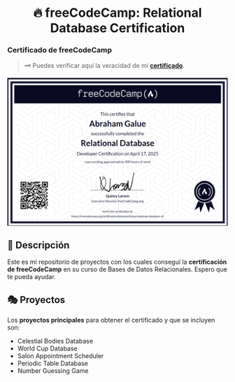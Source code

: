 <div align='center'>

# 🔥 freeCodeCamp: Relational Database Certification

</div>

### Certificado de freeCodeCamp

> 🗝 Puedes verificar aquí la veracidad de mi [**certificado**](https://www.freecodecamp.org/certification/AbrahamGalue/relational-database-v8).

![vista-previa](public/01-certifies-preview.png)

## 🚀 Descripción

Este es mi repositorio de proyectos con los cuales conseguí la **certificación de freeCodeCamp** en su curso de Bases de Datos Relacionales. Espero que te pueda ayudar.

## 🎭 Proyectos

Los **proyectos principales** para obtener el certificado y que se incluyen son:

- Celestial Bodies Database
- World Cup Database
- Salon Appointment Scheduler
- Periodic Table Database
- Number Guessing Game
